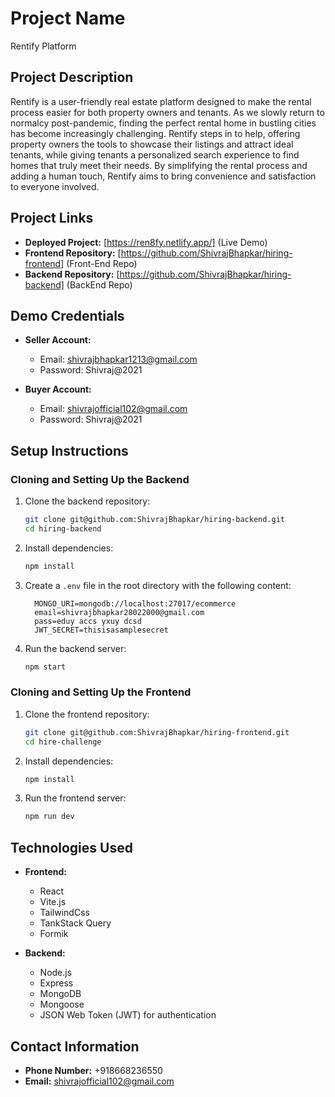 # Project Name
Rentify Platform

## Project Description
Rentify is a user-friendly real estate platform designed to make the rental process easier for both property owners and tenants. As we slowly return to normalcy post-pandemic, finding the perfect rental home in bustling cities has become increasingly challenging. Rentify steps in to help, offering property owners the tools to showcase their listings and attract ideal tenants, while giving tenants a personalized search experience to find homes that truly meet their needs. By simplifying the rental process and adding a human touch, Rentify aims to bring convenience and satisfaction to everyone involved.

## Project Links
- **Deployed Project:** [https://ren8fy.netlify.app/] (Live Demo)
- **Frontend Repository:** [https://github.com/ShivrajBhapkar/hiring-frontend] (Front-End Repo)
- **Backend Repository:** [https://github.com/ShivrajBhapkar/hiring-backend] (BackEnd Repo)

## Demo Credentials
- **Seller Account:**
    - Email: shivrajbhapkar1213@gmail.com
    - Password: Shivraj@2021

- **Buyer Account:**
    - Email: shivrajofficial102@gmail.com
    - Password: Shivraj@2021
    
## Setup Instructions

### Cloning and Setting Up the Backend
1. Clone the backend repository:
    ```bash
    git clone git@github.com:ShivrajBhapkar/hiring-backend.git
    cd hiring-backend
    ```

2. Install dependencies:
    ```bash
    npm install
    ```

3. Create a `.env` file in the root directory with the following content:
    ```env
      MONGO_URI=mongodb://localhost:27017/ecommerce
      email=shivrajbhapkar28022000@gmail.com
      pass=eduy accs yxuy dcsd
      JWT_SECRET=thisisasamplesecret
    ```

4. Run the backend server:
    ```bash
    npm start
    ```

### Cloning and Setting Up the Frontend
1. Clone the frontend repository:
    ```bash
    git clone git@github.com:ShivrajBhapkar/hiring-frontend.git
    cd hire-challenge
    ```

2. Install dependencies:
    ```bash
    npm install
    ```

3. Run the frontend server:
    ```bash
    npm run dev
    ```


## Technologies Used
- **Frontend:**
    - React
    - Vite.js
    - TailwindCss
    - TankStack Query
    - Formik

- **Backend:**
    - Node.js
    - Express
    - MongoDB
    - Mongoose
    - JSON Web Token (JWT) for authentication

## Contact Information
- **Phone Number:** +918668236550
- **Email:** shivrajofficial102@gmail.com
